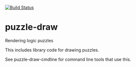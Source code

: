 [![Build Status](https://api.travis-ci.org/robx/puzzle-draw.png)](http://travis-ci.org/robx/puzzle-draw)

puzzle-draw
===========

Rendering logic puzzles

This includes library code for drawing puzzles.

See puzzle-draw-cmdline for command line tools that
use this.
